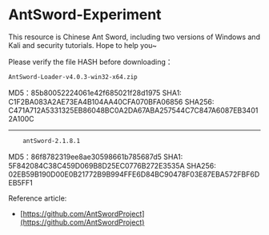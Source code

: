 # AntSword-Experiment
This resource is Chinese Ant Sword, including two versions of Windows and Kali and security tutorials. Hope to help you~

Please verify the file HASH before downloading：

	AntSword-Loader-v4.0.3-win32-x64.zip

MD5：85b80052224061e42f685021f28d1975
SHA1: C1F2BA083A2AE73EA4B104AA40CFA070BFA06856
SHA256: C471A712A5331325EB86048BC0A2DA67ABA257544C7C847A6087EB34012A100C


-------------------------------------------------------------------

		antSword-2.1.8.1

MD5：86f8782319ee8ae30598661b785687d5
SHA1: 5F842084C38C459D069B8D25EC0776B272E3535A
SHA256: 02EB59B190D00E0B21772B9B994FFE6D84BC90478F03E87EBA572FBF6DEB5FF1


Reference article:
- [https://github.com/AntSwordProject](https://github.com/AntSwordProject)

